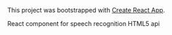 This project was bootstrapped with [Create React App](https://github.com/facebookincubator/create-react-app).

React component for speech recognition HTML5 api
